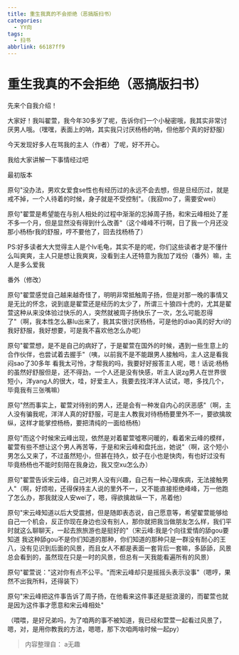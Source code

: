 ```yaml
---
title: 重生我真的不会拒绝（恶搞版扫书）
categories:
  - YY向
tags:
  - 扫书
abbrlink: 66187ff9
---
```

# 重生我真的不会拒绝（恶搞版扫书）
先来个自我介绍！

大家好！我叫翟萱，我今年30多岁了呢，告诉你们一个小秘密哦，我其实非常讨厌男人哦。（嘿嘿，表面上的呐，其实我只讨厌杨杨的呐，但他那个真的好舒服）

今天发现好多人在骂我的主人（作者）了呢，好不开心。

我给大家讲解一下事情经过吧

最初版本

原句"没办法，男欢女爱食se性也有经历过的永远不会去想，但是旦经历过，就是戒不掉，一个人待着的时候，身子就是不受控制"。（我寂mo了，需要安wei）

原句"翟萱是希望能在与别人相处的过程中渐渐的忘掉周子扬，和宋云峰相处了差不多一个月，但是显然没有得到什么改善"（这个峰峰不行啊，日了我一个月还没那小杨杨r我的舒服，哼不要他了，回去找杨杨了）

PS:好多读者大大觉得主人是个lv毛龟，其实不是的呢，你们这些读者才是不懂什么叫爽爽，主人只是想让我爽爽，没看到主人还特意为我加了戏份（番外）嘛，主人是多么爱我

番外（修改）

原句"翟萱感觉自己越来越奇怪了，明明非常抵触周子扬，但是对那一晚的事情又是无比的怀念，说到底是翟萱还是经历的太少了，所谓三十狼四十虎的，尤其是翟萱这种从来没体验过快乐的人，突然就被周子扬快乐了一次，怎么可能忍得了"（啊，我本性怎么暴lu出来了，我其实很讨厌杨杨，可是他的diao真的好大ri的我好舒服，我好想要，可是我不喜欢他怎么办呢）

原句"翟萱想，是不是自己的病好了，于是翟萱在国外的时候，遇到一些生意上的合作伙伴，也尝试着去握手"（咦，以前我不是不能跟男人接触吗，主人这是看我闷sao了30多年
看我太可怜，才帮我的吗，我要好好报答主人呢，嗯！话说:杨杨的虽然好舒服但是，还不得劲，一个人还是没有快感，听主人说zg男人在世界很短小，洋yang人的很大，哇，好爱主人，我要去找洋洋人试试，嗯，多找几个，毕竟我有三张嘴嘛）

原句"然而事实上，翟萱对待别的男人，还是会有一种发自内心的厌恶感"（啊，主人没有骗我呢，洋洋人真的好舒服，可是主人教我对待杨杨要里外不一，要欲擒故纵，这样才能掌控杨杨，要把清纯的一面给杨杨）

原句"而这个时候宋云峰出现，依然是对着翟萱噓寒问暖的，看着宋云峰的模样，翟萱有些不想让这个男人再苦等，于是和宋云峰和盘托出，她说"（啊，这个短小男怎么又来了，不过虽然短小，但甚在持久，蚊子在小也是快肉，有也好过没有
毕竟杨杨也不能时刻陪在我身边，我又空xu怎么办）

原句"翟萱告诉宋云峰，自己对男人没有兴趣，自己有一种心理疾病，无法接触男人"（啊，好烦啦，还得保持主人说的里外不一，又不能直接拒绝峰峰，万一他跑了怎么办，那我就没人安wei了，嗯，得欲擒故纵一下，吊着他）

原句"宋云峰知道以后大受震撼，但是随即表态说，自己愿意等，希望翟萱能够给自己一个机会，反正你现在身边也没有别人，那你就把我当做朋友怎么样，我们平时就这么聊聊天，一起去旅旅游也是挺好的"（宋云峰:我是个向往爱情的舔gou要知道
我这种舔gou不是你们知道的那种，你们知道的那种只是一群没有耐心的王八，没有见识到后面的风景，而且女人不都是表面一套背后一套嘛，多舔舔，风景总会看到的，虽然现在只是一时的风景，但总有一天我能看遍所有的风景）

原句"翟萱说："这对你有点不公平。"而宋云峰却只是摇摇头表示没事"（嗯哼，果然不出我所料，还得装下）

原句"宋云峰把这件事告诉了周子扬，在他看来这件事还是挺浪漫的，而翟萱也就是因为这件事才愿意和宋云峰相处"

（喂喂，是好兄弟吗，为了咱两的事不被知道，我已经和萱萱一起看过风景了，嗯，对，是用你教我的方法，嗯嗯，那下次咱两啥时候一起py）


> 内容整理自： a无趣